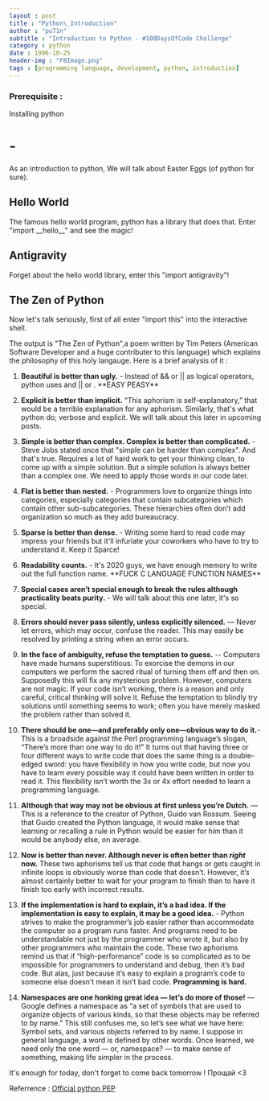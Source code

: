 ```yaml
---
layout : post
title : "Python\_Introduction"
author : "pu71n"
subtitle : "Introduction to Python - #100DaysOfCode Challenge"
category : python 
date : 1996-10-25
header-img : "FBImage.png"
tags : [programming language, development, python, introduction]
---
```


### Prerequisite :
Installing python

# -
As an introduction to python, We will talk about Easter Eggs (of python for sure).

## Hello World 
The famous hello world program, python has a library that does that. 
Enter "import \_\_hello\_\_" and see the magic! 

## Antigravity 
Forget about the hello world library, enter this "import antigravity"!

## The Zen of Python
Now let's talk seriously, first of all enter "import this" into the interactive shell.

The output is "The Zen of Python",a poem written by Tim Peters (American Software Developer and a huge contributer to this language) which explains the philosophy of this holy langauge. Here is a brief analysis of it : 

1. **Beautiful is better than ugly.** - Instead of && or \|\| as logical operators, python uses and \|\| or . \*\*EASY PEASY\*\* 
2. **Explicit is better than implicit.** “This aphorism is self-explanatory,” that would be a terrible explanation for any aphorism. Similarly, that's what python do; verbose and explicit. We will talk about this later in upcoming posts. 
3. **Simple is better than complex. Complex is better than complicated.** - Steve Jobs stated once that "simple can be harder than complex". And that's true. Requires a lot of hard work to get your thinking clean, to come up with a simple solution. But a simple solution is always better than a complex one. We need to apply those words in our code later.
4. **Flat is better than nested.** - Programmers love to organize things into categories, especially categories that contain subcategories which contain other sub-subcategories. These hierarchies often don’t add organization so much as they add bureaucracy.
5. **Sparse is better than dense.** - Writing some hard to read code may impress your friends but it'll infuriate your coworkers who have to try to understand it. Keep it Sparce!
6. **Readability counts.** - It's 2020 guys, we have enough memory to write out the full function name. \*\*FUCK C LANGUAGE FUNCTION NAMES\*\* 

7. **Special cases aren’t special enough to break the rules although practicality beats purity.** - We will talk about this one later, it's so special.
8. **Errors should never pass silently, unless explicitly silenced.** — Never let errors, which may occur, confuse the reader. This may easily be resolved by printing a string when an error occurs.
9. **In the face of ambiguity, refuse the temptation to guess.** --
Computers have made humans superstitious: To exorcise the demons in our computers we perform the sacred ritual of turning them off and then on. Supposedly this will fix any mysterious problem. However, computers are not magic. If your code isn’t working, there is a reason and only careful, critical thinking will solve it. Refuse the temptation to blindly try solutions until something seems to work; often you have merely masked the problem rather than solved it.
10. **There should be one—and preferably only one—obvious way to do it.**- This is a broadside against the Perl programming language’s slogan, “There’s more than one way to do it!” It turns out that having three or four different ways to write code that does the same thing is a double-edged sword: you have flexibility in how you write code, but now you have to learn every possible way it could have been written in order to read it. This flexibility isn’t worth the 3x or 4x effort needed to learn a programming language.
11. **Although that way may not be obvious at first unless you’re Dutch.** — This is a reference to the creator of Python, Guido van Rossum. Seeing that Guido created the Python language, it would make sense that learning or recalling a rule in Python would be easier for him than it would be anybody else, on average.
12. **Now is better than never. Although never is often better than *right* now.** These two aphorisms tell us that code that hangs or gets caught in infinite loops is obviously worse than code that doesn’t. However, it’s almost certainly better to wait for your program to finish than to have it finish too early with incorrect results.
13. **If the implementation is hard to explain, it’s a bad idea. If the implementation is easy to explain, it may be a good idea.** - Python strives to make the programmer’s job easier rather than accommodate the computer so a program runs faster. And programs need to be understandable not just by the programmer who wrote it, but also by other programmers who maintain the code. These two aphorisms remind us that if “high-performance” code is so complicated as to be impossible for programmers to understand and debug, then it’s bad code. But alas, just because it’s easy to explain a program’s code to someone else doesn’t mean it isn’t bad code. **Programming is hard.**
14. **Namespaces are one honking great idea — let’s do more of those!** — Google defines a namespace as “a set of symbols that are used to organize objects of various kinds, so that these objects may be referred to by name.” This still confuses me, so let’s see what we have here: Symbol sets, and various objects referred to by name. I suppose in general language, a word is defined by other words. Once learned, we need only the one word — or, namespace? — to make sense of something, making life simpler in the process.

 It's enough for today, don't forget to come back tomorrow ! Прощай <3


Referrence :  [Official python PEP][1]

[1]: http://www.python.org/dev/peps/pep-0020/       "Official python PEP"




